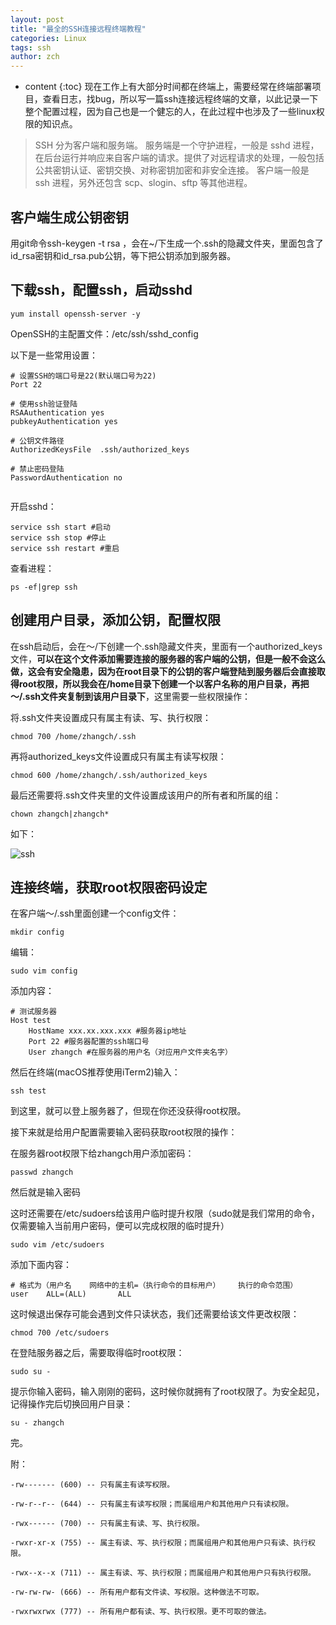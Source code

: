 ```yaml
---
layout: post
title: "最全的SSH连接远程终端教程"
categories: Linux
tags: ssh
author: zch
---
```


* content
{:toc}
现在工作上有大部分时间都在终端上，需要经常在终端部署项目，查看日志，找bug，所以写一篇ssh连接远程终端的文章，以此记录一下整个配置过程，因为自己也是一个健忘的人，在此过程中也涉及了一些linux权限的知识点。









> SSH 分为客户端和服务端。 
> 服务端是一个守护进程，一般是 sshd 进程，在后台运行并响应来自客户端的请求。提供了对远程请求的处理，一般包括公共密钥认证、密钥交换、对称密钥加密和非安全连接。 
> 客户端一般是 ssh 进程，另外还包含 scp、slogin、sftp 等其他进程。



## 客户端生成公钥密钥

用git命令ssh-keygen -t rsa ，会在~/下生成一个.ssh的隐藏文件夹，里面包含了id_rsa密钥和id_rsa.pub公钥，等下把公钥添加到服务器。

## 下载ssh，配置ssh，启动sshd

```
yum install openssh-server -y
```

OpenSSH的主配置文件：/etc/ssh/sshd_config

以下是一些常用设置：

```
# 设置SSH的端口号是22(默认端口号为22)
Port 22

# 使用ssh验证登陆
RSAAuthentication yes 
pubkeyAuthentication yes

# 公钥文件路径
AuthorizedKeysFile	.ssh/authorized_keys

# 禁止密码登陆
PasswordAuthentication no


```

开启sshd：

```
service ssh start #启动
service ssh stop #停止
service ssh restart #重启 
```

查看进程：

```
ps -ef|grep ssh
```



## 创建用户目录，添加公钥，配置权限

在ssh启动后，会在～/下创建一个.ssh隐藏文件夹，里面有一个authorized_keys文件，**可以在这个文件添加需要连接的服务器的客户端的公钥，但是一般不会这么做，这会有安全隐患，因为在root目录下的公钥的客户端登陆到服务器后会直接取得root权限，所以我会在/home目录下创建一个以客户名称的用户目录，再把～/.ssh文件夹复制到该用户目录下**，这里需要一些权限操作：

将.ssh文件夹设置成只有属主有读、写、执行权限：

```
chmod 700 /home/zhangch/.ssh
```

再将authorized_keys文件设置成只有属主有读写权限：

```
chmod 600 /home/zhangch/.ssh/authorized_keys
```

最后还需要将.ssh文件夹里的文件设置成该用户的所有者和所属的组：

```
chown zhangch|zhangch*
```

如下：

![ssh](https://raw.githubusercontent.com/zchdjb/zchdjb.github.io/master/images/ssh.jpg)





## 连接终端，获取root权限密码设定

在客户端～/.ssh里面创建一个config文件：

```
mkdir config
```

编辑：

```
sudo vim config
```

添加内容：

```
# 测试服务器
Host test
    HostName xxx.xx.xxx.xxx #服务器ip地址
    Port 22 #服务器配置的ssh端口号
    User zhangch #在服务器的用户名（对应用户文件夹名字）
```

然后在终端(macOS推荐使用iTerm2)输入：

```
ssh test
```

到这里，就可以登上服务器了，但现在你还没获得root权限。

接下来就是给用户配置需要输入密码获取root权限的操作：

在服务器root权限下给zhangch用户添加密码：

```
passwd zhangch
```

然后就是输入密码

这时还需要在/etc/sudoers给该用户临时提升权限（sudo就是我们常用的命令，仅需要输入当前用户密码，便可以完成权限的临时提升）

```
sudo vim /etc/sudoers
```

添加下面内容：

```
# 格式为（用户名    网络中的主机=（执行命令的目标用户）    执行的命令范围）
user    ALL=(ALL)       ALL
```

这时候退出保存可能会遇到文件只读状态，我们还需要给该文件更改权限：

```
chmod 700 /etc/sudoers
```

在登陆服务器之后，需要取得临时root权限：

```
sudo su -
```

提示你输入密码，输入刚刚的密码，这时候你就拥有了root权限了。为安全起见，记得操作完后切换回用户目录：

```
su - zhangch
```

完。





附：

```
-rw------- (600) -- 只有属主有读写权限。

-rw-r--r-- (644) -- 只有属主有读写权限；而属组用户和其他用户只有读权限。

-rwx------ (700) -- 只有属主有读、写、执行权限。

-rwxr-xr-x (755) -- 属主有读、写、执行权限；而属组用户和其他用户只有读、执行权限。

-rwx--x--x (711) -- 属主有读、写、执行权限；而属组用户和其他用户只有执行权限。

-rw-rw-rw- (666) -- 所有用户都有文件读、写权限。这种做法不可取。

-rwxrwxrwx (777) -- 所有用户都有读、写、执行权限。更不可取的做法。

```

